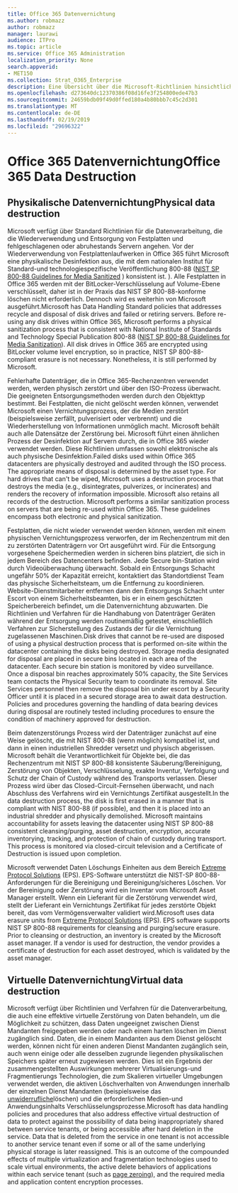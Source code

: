 ```yaml
---
title: Office 365 Datenvernichtung
ms.author: robmazz
author: robmazz
manager: laurawi
audience: ITPro
ms.topic: article
ms.service: Office 365 Administration
localization_priority: None
search.appverid:
- MET150
ms.collection: Strat_O365_Enterprise
description: Eine Übersicht über die Microsoft-Richtlinien hinsichtlich der Wiederverwendung, Beseitigung oder Zerstörung von Datenträgerlaufwerken und-Servern von Office 365 Datacenter.
ms.openlocfilehash: d273640dc12370386f08d16fe3f254800ede47b3
ms.sourcegitcommit: 24659bdb09f49d0ffed180a4b80bbb7c45c2d301
ms.translationtype: MT
ms.contentlocale: de-DE
ms.lasthandoff: 02/19/2019
ms.locfileid: "29696322"
---
```

# <a name="office-365-data-destruction"></a><span data-ttu-id="c2e06-103">Office 365 Datenvernichtung</span><span class="sxs-lookup"><span data-stu-id="c2e06-103">Office 365 Data Destruction</span></span>

## <a name="physical-data-destruction"></a><span data-ttu-id="c2e06-104">Physikalische Datenvernichtung</span><span class="sxs-lookup"><span data-stu-id="c2e06-104">Physical data destruction</span></span>

<span data-ttu-id="c2e06-p101">Microsoft verfügt über Standard Richtlinien für die Datenverarbeitung, die die Wiederverwendung und Entsorgung von Festplatten und fehlgeschlagenen oder abruhestands Servern angehen. Vor der Wiederverwendung von Festplattenlaufwerken in Office 365 führt Microsoft eine physikalische Desinfektion aus, die mit dem nationalen Institut für Standard-und technologiespezifische Veröffentlichung 800-88 ([NIST SP 800-88 Guidelines for Media Sanitized](http://nvlpubs.nist.gov/nistpubs/SpecialPublications/NIST.SP.800-88r1.pdf) ) konsistent ist. ). Alle Festplatten in Office 365 werden mit der BitLocker-Verschlüsselung auf Volume-Ebene verschlüsselt, daher ist in der Praxis das NIST SP 800-88-konforme löschen nicht erforderlich. Dennoch wird es weiterhin von Microsoft ausgeführt.</span><span class="sxs-lookup"><span data-stu-id="c2e06-p101">Microsoft has Data Handling Standard policies that addresses recycle and disposal of disk drives and failed or retiring servers. Before re-using any disk drives within Office 365, Microsoft performs a physical sanitization process that is consistent with National Institute of Standards and Technology Special Publication 800-88 ([NIST SP 800-88 Guidelines for Media Sanitization](http://nvlpubs.nist.gov/nistpubs/SpecialPublications/NIST.SP.800-88r1.pdf)). All disk drives in Office 365 are encrypted using BitLocker volume level encryption, so in practice, NIST SP 800-88-compliant erasure is not necessary. Nonetheless, it is still performed by Microsoft.</span></span>

<span data-ttu-id="c2e06-p102">Fehlerhafte Datenträger, die in Office 365-Rechenzentren verwendet werden, werden physisch zerstört und über den ISO-Prozess überwacht. Die geeigneten Entsorgungsmethoden werden durch den Objekttyp bestimmt. Bei Festplatten, die nicht gelöscht werden können, verwendet Microsoft einen Vernichtungsprozess, der die Medien zerstört (beispielsweise zerfällt, pulverisiert oder verbrennt) und die Wiederherstellung von Informationen unmöglich macht. Microsoft behält auch alle Datensätze der Zerstörung bei. Microsoft führt einen ähnlichen Prozess der Desinfektion auf Servern durch, die in Office 365 wieder verwendet werden. Diese Richtlinien umfassen sowohl elektronische als auch physische Desinfektion.</span><span class="sxs-lookup"><span data-stu-id="c2e06-p102">Failed disks used within Office 365 datacenters are physically destroyed and audited through the ISO process. The appropriate means of disposal is determined by the asset type. For hard drives that can't be wiped, Microsoft uses a destruction process that destroys the media (e.g., disintegrates, pulverizes, or incinerates) and renders the recovery of information impossible. Microsoft also retains all records of the destruction. Microsoft performs a similar sanitization process on servers that are being re-used within Office 365. These guidelines encompass both electronic and physical sanitization.</span></span>

<span data-ttu-id="c2e06-p103">Festplatten, die nicht wieder verwendet werden können, werden mit einem physischen Vernichtungsprozess verworfen, der im Rechenzentrum mit den zu zerstörten Datenträgern vor Ort ausgeführt wird. Für die Entsorgung vorgesehene Speichermedien werden in sicheren bins platziert, die sich in jedem Bereich des Datencenters befinden. Jede Secure bin-Station wird durch Videoüberwachung überwacht. Sobald ein Entsorgungs Schacht ungefähr 50% der Kapazität erreicht, kontaktiert das Standortdienst Team das physische Sicherheitsteam, um die Entfernung zu koordinieren. Website-Dienstmitarbeiter entfernen dann den Entsorgungs Schacht unter Escort von einem Sicherheitsbeamten, bis er in einem geschützten Speicherbereich befindet, um die Datenvernichtung abzuwarten. Die Richtlinien und Verfahren für die Handhabung von Datenträger Geräten während der Entsorgung werden routinemäßig getestet, einschließlich Verfahren zur Sicherstellung des Zustands der für die Vernichtung zugelassenen Maschinen.</span><span class="sxs-lookup"><span data-stu-id="c2e06-p103">Disk drives that cannot be re-used are disposed of using a physical destruction process that is performed on-site within the datacenter containing the disks being destroyed. Storage media designated for disposal are placed in secure bins located in each area of the datacenter. Each secure bin station is monitored by video surveillance. Once a disposal bin reaches approximately 50% capacity, the Site Services team contacts the Physical Security team to coordinate its removal. Site Services personnel then remove the disposal bin under escort by a Security Officer until it is placed in a secured storage area to await data destruction. Policies and procedures governing the handling of data bearing devices during disposal are routinely tested including procedures to ensure the condition of machinery approved for destruction.</span></span>

<span data-ttu-id="c2e06-p104">Beim datenzerstörungs Prozess wird der Datenträger zunächst auf eine Weise gelöscht, die mit NIST 800-88 (wenn möglich) kompatibel ist, und dann in einen industriellen Shredder versetzt und physisch abgerissen. Microsoft behält die Verantwortlichkeit für Objekte bei, die das Rechenzentrum mit NIST SP 800-88 konsistente Säuberung/Bereinigung, Zerstörung von Objekten, Verschlüsselung, exakte Inventur, Verfolgung und Schutz der Chain of Custody während des Transports verlassen. Dieser Prozess wird über das Closed-Circuit-Fernsehen überwacht, und nach Abschluss des Verfahrens wird ein Vernichtungs Zertifikat ausgestellt.</span><span class="sxs-lookup"><span data-stu-id="c2e06-p104">In the data destruction process, the disk is first erased in a manner that is compliant with NIST 800-88 (if possible), and then it is placed into an industrial shredder and physically demolished. Microsoft maintains accountability for assets leaving the datacenter using NIST SP 800-88 consistent cleansing/purging, asset destruction, encryption, accurate inventorying, tracking, and protection of chain of custody during transport. This process is monitored via closed-circuit television and a Certificate of Destruction is issued upon completion.</span></span>

<span data-ttu-id="c2e06-p105">Microsoft verwendet Daten Löschungs Einheiten aus dem Bereich [Extreme Protocol Solutions](http://www.enterprisedataerasure.com/) (EPS). EPS-Software unterstützt die NIST-SP 800-88-Anforderungen für die Bereinigung und Bereinigung/sicheres Löschen. Vor der Bereinigung oder Zerstörung wird ein Inventar vom Microsoft Asset Manager erstellt. Wenn ein Lieferant für die Zerstörung verwendet wird, stellt der Lieferant ein Vernichtungs Zertifikat für jedes zerstörte Objekt bereit, das vom Vermögensverwalter validiert wird.</span><span class="sxs-lookup"><span data-stu-id="c2e06-p105">Microsoft uses data erasure units from [Extreme Protocol Solutions](http://www.enterprisedataerasure.com/) (EPS). EPS software supports NIST SP 800-88 requirements for cleansing and purging/secure erasure. Prior to cleansing or destruction, an inventory is created by the Microsoft asset manager. If a vendor is used for destruction, the vendor provides a certificate of destruction for each asset destroyed, which is validated by the asset manager.</span></span>

## <a name="virtual-data-destruction"></a><span data-ttu-id="c2e06-128">Virtuelle Datenvernichtung</span><span class="sxs-lookup"><span data-stu-id="c2e06-128">Virtual data destruction</span></span>

<span data-ttu-id="c2e06-p106">Microsoft verfügt über Richtlinien und Verfahren für die Datenverarbeitung, die auch eine effektive virtuelle Zerstörung von Daten behandeln, um die Möglichkeit zu schützen, dass Daten ungeeignet zwischen Dienst Mandanten freigegeben werden oder nach einem harten löschen im Dienst zugänglich sind. Daten, die in einem Mandanten aus dem Dienst gelöscht werden, können nicht für einen anderen Dienst Mandanten zugänglich sein, auch wenn einige oder alle desselben zugrunde liegenden physikalischen Speichers später erneut zugewiesen werden. Dies ist ein Ergebnis der zusammengestellten Auswirkungen mehrerer Virtualisierungs-und Fragmentierungs Technologien, die zum Skalieren virtueller Umgebungen verwendet werden, die aktiven Löschverhalten von Anwendungen innerhalb der einzelnen Dienst Mandanten (beispielsweise das [unwiderrufliche](https://docs.microsoft.com/office365/securitycompliance/office-365-exchange-online-data-deletion#page-zeroing)löschen) und die erforderlichen Medien-und Anwendungsinhalts Verschlüsselungsprozesse.</span><span class="sxs-lookup"><span data-stu-id="c2e06-p106">Microsoft has data handling policies and procedures that also address effective virtual destruction of data to protect against the possibility of data being inappropriately shared between service tenants, or being accessible after hard deletion in the service. Data that is deleted from the service in one tenant is not accessible to another service tenant even if some or all of the same underlying physical storage is later reassigned. This is an outcome of the compounded effects of multiple virtualization and fragmentation technologies used to scale virtual environments, the active delete behaviors of applications within each service tenant (such as [page zeroing](https://docs.microsoft.com/office365/securitycompliance/office-365-exchange-online-data-deletion#page-zeroing)), and the required media and application content encryption processes.</span></span>